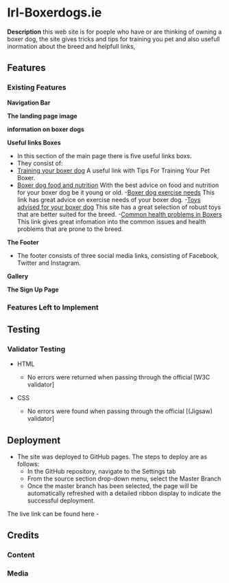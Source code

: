 # Irl-Boxerdogs.ie

__Description__
this web site is for poeple who have or are thinking of owning a boxer dog,
the site gives tricks and tips for training you pet and also usefull inormation about the breed
and helpfull links,

## Features 

### Existing Features

__Navigation Bar__

__The landing page image__


__information on boxer dogs__


__Useful links Boxes__
- In this section of the main page there is five useful links boxs.
 - They consist of:
  - [Training your boxer dog](https://www.petassure.com/new-newsletters/tips-for-training-your-pet-boxer/) A useful link with Tips For Training Your Pet Boxer.
  - [Boxer dog food and nutrition](https://www.dogfoodadvisor.com/best-dog-foods/boxers/) With the best advice on food and nutrition for your boxer dog be it young or old.
  -[Boxer dog exercise needs](https://barkercise.com/boxer-dog-exercise-guide/) This link has great advice on exercise needs of your boxer dog.
  -[Toys advised for your boxer dog](https://boxerdogdiaries.com/best-toys-for-boxer-dogs/) This site has a great selection of robust toys that are better suited for the breed.
  -[Common health problems in Boxers](https://www.pdsa.org.uk/taking-care-of-your-pet/looking-after-your-pet/puppies-dogs/large-dogs/boxer#:~:text=Your%20Boxer%20will%20need%20a,have%20a%20good%20run%20around.) This link gives great infomation into the common issues and health problems that are prone to the breed.

__The Footer__ 
- The footer consists of three social media links, consisting of Facebook, Twitter and Instagram.
 
__Gallery__


__The Sign Up Page__


### Features Left to Implement

## Testing

### Validator Testing 
- HTML
  - No errors were returned when passing through the official [W3C validator]

- CSS
  - No errors were found when passing through the official [(Jigsaw) validator]


## Deployment
- The site was deployed to GitHub pages. The steps to deploy are as follows: 
  - In the GitHub repository, navigate to the Settings tab 
  - From the source section drop-down menu, select the Master Branch
  - Once the master branch has been selected, the page will be automatically refreshed with a detailed ribbon display to indicate the successful deployment. 

The live link can be found here -

## Credits 

### Content

### Media